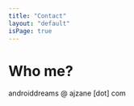 ```yaml
---
title: "Contact"
layout: "default"
isPage: true
---
```


# Who me?

androiddreams @ ajzane [dot] com